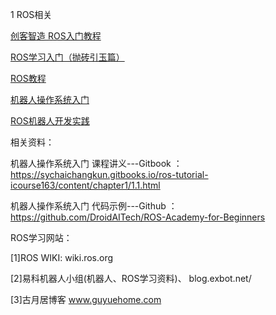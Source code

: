 
1 ROS相关

[创客智造 ROS入门教程](https://www.ncnynl.com/category/ros-junior-tutorial/)

[ROS学习入门（抛砖引玉篇）](https://zhuanlan.zhihu.com/p/26007106)

[ROS教程](http://wiki.ros.org/cn/ROS/Tutorials)

[机器人操作系统入门](https://www.icourse163.org/course/ISCAS-1002580008?from=searchPage)

[ROS机器人开发实践](https://github.com/huchunxu/ros_exploring)

相关资料：

机器人操作系统入门 课程讲义---Gitbook ： https://sychaichangkun.gitbooks.io/ros-tutorial-icourse163/content/chapter1/1.1.html

机器人操作系统入门 代码示例---Github ： https://github.com/DroidAITech/ROS-Academy-for-Beginners


ROS学习网站：

[1]ROS WIKI:  wiki.ros.org 

[2]易科机器人小组(机器人、ROS学习资料)、 blog.exbot.net/

[3]古月居博客  www.guyuehome.com

